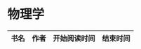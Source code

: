 # 物理学


 书名  | 作者  | 开始阅读时间  | 结束时间  
------------  | -------------  |------------- |------------- | 
